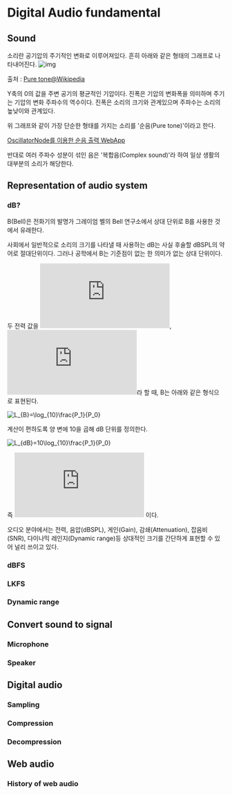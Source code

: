 # Digital Audio fundamental
## Sound
소리란 공기압의 주기적인 변화로 이루어져있다. 흔히 아래와 같은 형태의 그래프로 나타내어진다.
![img](https://upload.wikimedia.org/wikipedia/commons/thumb/c/cd/Wave_sine.svg/1920px-Wave_sine.svg.png)

출처 : [Pure tone@Wikipedia](https://en.wikipedia.org/wiki/Pure_tone)

Y축의 0의 값을 주변 공기의 평균적인 기압이다. 진폭은 기압의 변화폭을 의미하며 주기는 기압의 변화 주파수의 역수이다. 진폭은 소리의 크기와 관계있으며 주파수는 소리의 높낮이와 관계있다.

위 그래프와 같이 가장 단순한 형태를 가지는 소리를 '순음(Pure tone)'이라고 한다.

[OscillatorNode를 이용한 순음 출력 WebApp](https://webaudioapi.com/samples/oscillator/)

반대로 여러 주파수 성분이 섞인 음은 '복합음(Complex sound)'라 하여 일상 생활의 대부분의 소리가 해당한다.
## Representation of audio system
### dB?
B(Bell)은 전화기의 발명가 그레이엄 벨의 Bell 연구소에서 상대 단위로 B를 사용한 것에서 유래한다.

사회에서 일반적으로 소리의 크기를 나타낼 때 사용하는 dB는 사실 후술할 dBSPL의 약어로 절대단위이다. 그러나 공학에서 B는 기준점이 없는 한 의미가 없는 상대 단위이다.

두 전력 값을 ![P_1](https://latex.codecogs.com/svg.latex?P_1), ![P_2](https://latex.codecogs.com/svg.latex?P_2)라 할 때, B는 아래와 같은 형식으로 표현된다.

![L_{B}=\log_{10}\frac{P_1}{P_0}](https://latex.codecogs.com/svg.latex?L_{B}=\log_{10}\frac{P_1}{P_0})

계산이 편하도록 양 변에 10을 곱해 dB 단위를 정의한다.

![L_{dB}=10\log_{10}\frac{P_1}{P_0}](https://latex.codecogs.com/svg.latex?L_{dB}=10\log_{10}\frac{P_1}{P_0})

즉 ![L_{b}=\log_{10}\frac{P_1}{P_0}](https://latex.codecogs.com/svg.latex?10dB=1B) 이다.

오디오 분야에서는 전력, 음압(dBSPL), 게인(Gain), 감쇄(Attenuation), 잡음비(SNR), 다이나믹 레인지(Dynamic range)등 상대적인 크기를 간단하게 표현할 수 있어 널리 쓰이고 있다.

### dBFS
### LKFS
### Dynamic range
## Convert sound to signal
### Microphone
### Speaker
## Digital audio
### Sampling
### Compression
### Decompression
## Web audio
### History of web audio
### 